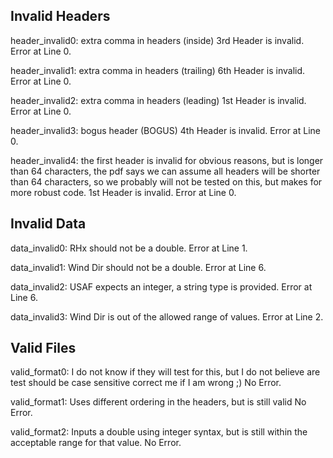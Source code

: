 ## Invalid Headers

header_invalid0:
	extra comma in headers (inside)
	3rd Header is invalid.
	Error at Line 0.

header_invalid1:
	extra comma in headers (trailing)
	6th Header is invalid.
	Error at Line 0.

header_invalid2:
	extra comma in headers (leading)
	1st Header is invalid.
	Error at Line 0.

header_invalid3:
	bogus header (BOGUS)
	4th Header is invalid.
	Error at Line 0.

header_invalid4:
	the first header is invalid for obvious reasons, but is longer than 64 characters,
	the pdf says we can assume all headers will be shorter than 64 characters,
	so we probably will not be tested on this, but makes for more robust code.
	1st Header is invalid.
	Error at Line 0.

## Invalid Data

data_invalid0:
	RHx should not be a double.
	Error at Line 1.

data_invalid1:
	Wind Dir should not be a double.
	Error at Line 6.

data_invalid2:
	USAF expects an integer, a string type is provided.
	Error at Line 6.

data_invalid3:
	Wind Dir is out of the allowed range of values.
	Error at Line 2.

## Valid Files

valid_format0:
	I do not know if they will test for this, but I do not believe are test should be case sensitive
	correct me if I am wrong ;)
	No Error.

valid_format1:
	Uses different ordering in the headers, but is still valid
	No Error.

valid_format2:
	Inputs a double using integer syntax, but is still within the acceptable range for that value.
	No Error.
